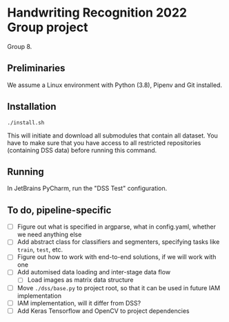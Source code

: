 # Handwriting Recognition 2022 Group project
Group 8.

## Preliminaries
We assume a Linux environment with Python (3.8), Pipenv and Git installed.

## Installation
```shell
./install.sh
```
This will initiate and download all submodules that contain all dataset. You have to make sure that you have access to 
all restricted repositories (containing DSS data) before running this command.

## Running
In JetBrains PyCharm, run the "DSS Test" configuration.

## To do, pipeline-specific
- [ ] Figure out what is specified in argparse, what in config.yaml, whether we need anything else
- [ ] Add abstract class for classifiers and segmenters, specifying tasks like `train`, `test`, etc.
- [ ] Figure out how to work with end-to-end solutions, if we will work with one
- [ ] Add automised data loading and inter-stage data flow
  - [ ] Load images as matrix data structure
- [ ] Move `./dss/base.py` to project root, so that it can be used in future IAM implementation
- [ ] IAM implementation, will it differ from DSS?
- [ ] Add Keras Tensorflow and OpenCV to project dependencies
